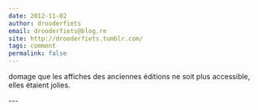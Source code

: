 ```yaml
---
date: 2012-11-02
author: drooderfiets
email: drooderfiets@blog.re
site: http://drooderfiets.tumblr.com/
tags: comment
permalink: false
---
```


<p>domage que les affiches des anciennes éditions ne soit plus accessible, elles étaient jolies.</p>
---
